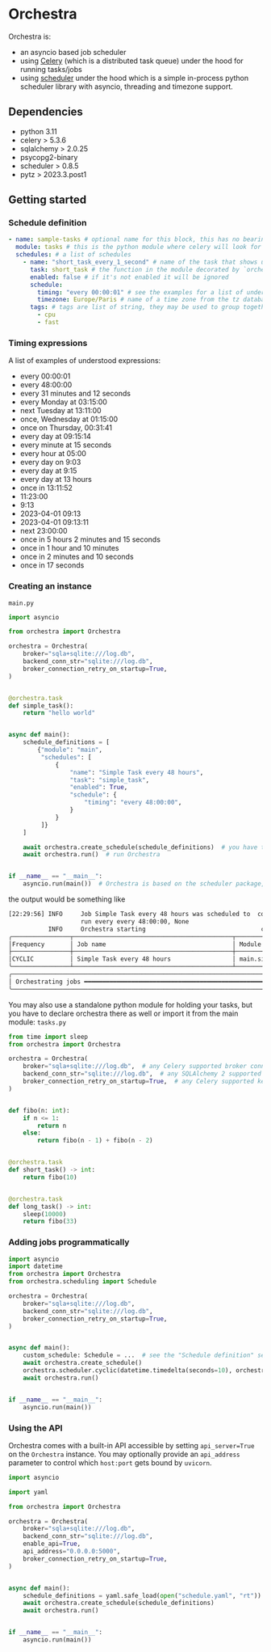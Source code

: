 # Orchestra

Orchestra is:
- an asyncio based job scheduler
- using [Celery](https://docs.celeryq.dev/) (which is a distributed task queue) under the hood for running tasks/jobs
- using [scheduler](https://digon.io/hyd/project/scheduler/t/master/readme.html) under the hood which is a simple in-process python scheduler library with asyncio, threading and timezone support.

## Dependencies
- python 3.11
- celery > 5.3.6
- sqlalchemy > 2.0.25
- psycopg2-binary
- scheduler > 0.8.5
- pytz > 2023.3.post1

## Getting started

### Schedule definition

```yaml
- name: sample-tasks # optional name for this block, this has no bearing on how orchestra works whatsoever, you may name your blocks in any way
  module: tasks # this is the python module where celery will look for the task
  schedules: # a list of schedules
    - name: "short_task_every_1_second" # name of the task that shows up in the logs, *has to be unique*
      task: short_task # the function in the module decorated by `orchestra.task`
      enabled: false # if it's not enabled it will be ignored
      schedule: 
        timing: "every 00:00:01" # see the examples for a list of understood expressions
        timezone: Europe/Paris # name of a time zone from the tz database
      tags: # tags are list of string, they may be used to group together tasks
        - cpu
        - fast
```

### Timing expressions

A list of examples of understood expressions:

* every 00:00:01
* every 48:00:00
* every 31 minutes and 12 seconds
* every Monday at 03:15:00
* next Tuesday at 13:11:00
* once, Wednesday at 01:15:00
* once on Thursday, 00:31:41
* every day at 09:15:14
* every minute at 15 seconds
* every hour at 05:00
* every day on 9:03
* every day at 9:15
* every day at 13 hours
* once in 13:11:52
* 11:23:00
* 9:13
* 2023-04-01 09:13
* 2023-04-01 09:13:11
* next 23:00:00
* once in 5 hours 2 minutes and 15 seconds
* once in 1 hour and 10 minutes
* once in 2 minutes and 10 seconds
* once in 17 seconds

### Creating an instance
`main.py`
```python
import asyncio

from orchestra import Orchestra

orchestra = Orchestra(
    broker="sqla+sqlite:///log.db",
    backend_conn_str="sqlite:///log.db",
    broker_connection_retry_on_startup=True,
)


@orchestra.task
def simple_task():
    return "hello world"


async def main():
    schedule_definitions = [
        {"module": "main",
         "schedules": [
             {
                 "name": "Simple Task every 48 hours",
                 "task": "simple_task",
                 "enabled": True,
                 "schedule": {
                     "timing": "every 48:00:00",
                 }
             }
         ]}
    ]

    await orchestra.create_schedule(schedule_definitions)  # you have to create a schedule first, optionally preload a schedule definition file
    await orchestra.run()  # run Orchestra


if __name__ == "__main__":
    asyncio.run(main())  # Orchestra is based on the scheduler package, which uses asyncio under the hood

```
the output would be something like
```bash
[22:29:56] INFO     Job Simple Task every 48 hours was scheduled to  core.py:240
                    run every every 48:00:00, None                              
           INFO     Orchestra starting                                core.py:75
╭────────────────┬────────────────────────────────────────────┬────────────────────────────┬────────────────────────────────┬────────────────┬────────────┬───────────────┬───────╮
│Frequency       │ Job name                                   │ Module and task            │ Due at                         │ Timezone       │ Due in     │ Attempts      │ Tags  │
├────────────────┼────────────────────────────────────────────┼────────────────────────────┼────────────────────────────────┼────────────────┼────────────┼───────────────┼───────┤
│CYCLIC          │ Simple Task every 48 hours                 │ main.simple_task           │ 2024-03-02 21:29:56            │ UTC            │ 1 day      │ 0/inf         │       │
╰────────────────┴────────────────────────────────────────────┴────────────────────────────┴────────────────────────────────┴────────────────┴────────────┴───────────────┴───────╯
╭─────────────────────────────────────────────────────────────────────────────────────────────────────────────────────────────────────────────────────────────────────────────────╮
│ Orchestrating jobs ━━━━━━━━━━━━━━━━━━━━━━━━━━━━━━━━━━━━━━━━━━━━━━━━━━━━━━━━━━━━━━━━━━━━━━━━━━━━━━━━━━━━━━━━━━━━━━━━━━━━━━━━━━━━━━━━━━━━━━━━━━━━━━━━━━━━━━━━━━━━━━━━━━━━━━━━━━━━ │
╰─────────────────────────────────────────────────────────────────────────────────────────────────────────────────────────────────────────────────────────────────────────────────╯
```


You may also use a standalone python module for holding your tasks, but you have to declare orchestra there as well or import it from the main module:
`tasks.py`
```python
from time import sleep
from orchestra import Orchestra

orchestra = Orchestra(
    broker="sqla+sqlite:///log.db",  # any Celery supported broker connection string will work here
    backend_conn_str="sqlite:///log.db",  # any SQLAlchemy 2 supported backend connection string will work here
    broker_connection_retry_on_startup=True,  # any Celery supported keyword argument can be passed through to Celery
)


def fibo(n: int):
    if n <= 1:
        return n
    else:
        return fibo(n - 1) + fibo(n - 2)


@orchestra.task
def short_task() -> int:
    return fibo(10)


@orchestra.task
def long_task() -> int:
    sleep(10000)
    return fibo(33)
```

### Adding jobs programmatically

```python
import asyncio
import datetime
from orchestra import Orchestra
from orchestra.scheduling import Schedule

orchestra = Orchestra(
    broker="sqla+sqlite:///log.db",
    backend_conn_str="sqlite:///log.db",
    broker_connection_retry_on_startup=True,
)


async def main():
    custom_schedule: Schedule = ...  # see the "Schedule definition" section for an example
    await orchestra.create_schedule()
    orchestra.scheduler.cyclic(datetime.timedelta(seconds=10), orchestra.create_task_from_schedule("my_module", "my_task", custom_schedule), alias="sample task")
    await orchestra.run()


if __name__ == "__main__":
    asyncio.run(main())
```

### Using the API

Orchestra comes with a built-in API accessible by setting `api_server=True` on the `Orchestra` instance.
You may optionally provide an `api_address` parameter to control which `host:port` gets bound by `uvicorn`.

```python
import asyncio

import yaml

from orchestra import Orchestra

orchestra = Orchestra(
    broker="sqla+sqlite:///log.db",
    backend_conn_str="sqlite:///log.db",
    enable_api=True,
    api_address="0.0.0.0:5000",
    broker_connection_retry_on_startup=True,
)


async def main():
    schedule_definitions = yaml.safe_load(open("schedule.yaml", "rt"))
    await orchestra.create_schedule(schedule_definitions)
    await orchestra.run()


if __name__ == "__main__":
    asyncio.run(main())
```